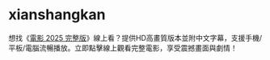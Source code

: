 # xianshangkan
想找《[電影 2025 完整版](https://osepqr.github.io/xianshangkan/)》線上看？提供HD高畫質版本並附中文字幕，支援手機/平板/電腦流暢播放。立即點擊線上觀看完整電影，享受震撼畫面與劇情！
